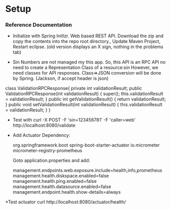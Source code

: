 #  Setup

### Reference Documentation

* Initialize with Spring Initlzr. Web based REST API. Download the zip and copy the contents into the repo root directory., Update Maven Project, Restart eclipse. (old version displays an X sign, nothing in the problems tab)

* Sin Numbers are not managed my this app. So, this API is an RPC API no need to create a Representation Class of a resource:sin
However, we need classes for API responses. Class=>JSON conversion will be done by Spring. (Jackson, if accept header is json)

class ValidationRPCResponse{
		private int validationResult;
		public ValidationRPCResponse(int validationResult) {
			super();
			this.validationResult = validationResult;
		}
		public int getValidationResult() {
			return validationResult;
		}
		public void setValidationResult(int validationResult) {
			this.validationResult = validationResult;
		}
	}
* Test with 
	curl -X POST -F 'sin=123456781' -F 'caller=web' http://localhost:8080/validate
* Add Actuator Dependency:

    <dependency>
	        <groupId>org.springframework.boot</groupId>
	        <artifactId>spring-boot-starter-actuator</artifactId>
    	</dependency>
		<!-- Micrometer Prometheus registry  -->
		<dependency>
			<groupId>io.micrometer</groupId>
			<artifactId>micrometer-registry-prometheus</artifactId>
		</dependency>

  Goto application.properties and add:
  
	management.endpoints.web.exposure.include=health,info,prometheus
	management.health.diskspace.enabled=false
	management.health.ping.enabled=false
	management.health.datasource.enabled=false
	management.endpoint.health.show-details=always

*Test actuator
curl http://localhost:8080/actuator/health/
